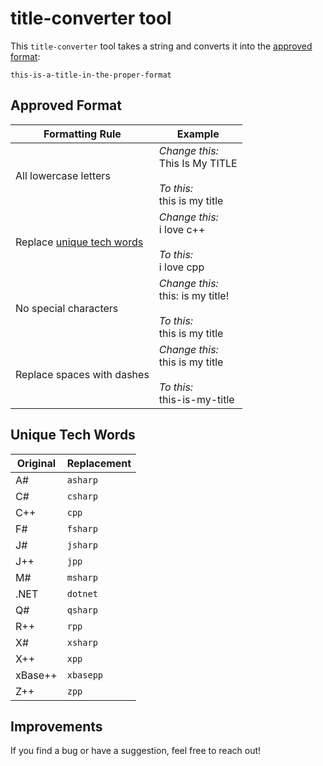 # title-converter tool

This `title-converter` tool takes a string and converts it into the [approved format](#formatting-rules):

`this-is-a-title-in-the-proper-format`

## Approved Format

|Formatting Rule|Example|
|------|-------|
|All lowercase letters|_Change this:_</br>This Is My TITLE</br></br>_To this:_</br>this is my title|
|Replace [unique tech words](#unique-tech-words)|_Change this:_</br>i love c++</br></br>_To this:_</br>i love cpp|
|No special characters|_Change this:_</br>this: is my title!</br></br>_To this:_</br>this is my title|
|Replace spaces with dashes|_Change this:_</br>this is my title</br></br>_To this:_</br>this-is-my-title|

## Unique Tech Words

|Original|Replacement|
|--------|-----------|
|A#|`asharp`|
|C#|`csharp`|
|C++|`cpp`|
|F#|`fsharp`|
|J#|`jsharp`|
|J++|`jpp`|
|M#|`msharp`|
|.NET|`dotnet`|
|Q#|`qsharp`|
|R++|`rpp`|
|X#|`xsharp`|
|X++|`xpp`|
|xBase++|`xbasepp`|
|Z++|`zpp`|

## Improvements

If you find a bug or have a suggestion, feel free to reach out!
